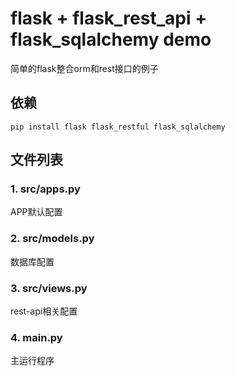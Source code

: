 # flask + flask_rest_api + flask_sqlalchemy demo
简单的flask整合orm和rest接口的例子

## 依赖

`pip install flask flask_restful flask_sqlalchemy`

## 文件列表

### 1. src/apps.py

APP默认配置

### 2. src/models.py

数据库配置

### 3. src/views.py

rest-api相关配置

### 4. main.py

主运行程序